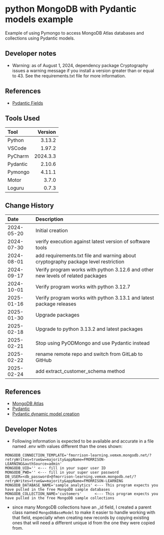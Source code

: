 # python MongoDB with Pydantic models example

Example of using Pymongo to access MongoDB Atlas databases and collections using Pydantic models.

## Developer notes
* Warning: as of August 1, 2024, dependency package Cryptography issues a warning message if you install a version greater than or equal to 43.
See the requirements.txt file for more information.

## References
* [Pydantic Fields](https://docs.pydantic.dev/2.10/usage/fields)

## Tools Used

| Tool     |  Version |
|:---------|---------:|
| Python   |   3.13.2 |
| VSCode   |   1.97.2 |
| PyCharm  | 2024.3.3 |
| Pydantic |   2.10.6 |
| Pymongo  |   4.11.1 |
| Motor    |    3.7.0 |
| Loguru   |    0.7.3 |

## Change History

| Date       | Description                                                                        |
|:-----------|:-----------------------------------------------------------------------------------|
| 2024-05-20 | Initial creation                                                                   |
| 2024-07-30 | verify execution against latest version of software tools                          |
| 2024-08-01 | add requirements.txt file and warning about cryptography package level restriction |
| 2024-09-17 | Verify program works with python 3.12.6 and other new levels of related packages   |
| 2024-10-01 | Verify program works with python 3.12.7                                            |
| 2025-01-16 | Verify program works with python 3.13.1 and latest package releases                |
| 2025-01-30 | Upgrade packages                                                                   |
| 2025-02-18 | Upgrade to python 3.13.2 and latest packages                                       |
| 2025-02-21 | Stop using PyODMongo and use Pydantic instead                                      | 
| 2025-02-22 | rename remote repo and switch from GitLab to GitHub                                |
| 2025-02-24 | add extract_customer_schema method                                                 |

## References
* [MongoDB Atlas](https://www.mongodb.com/atlas)
* [Pydantic](https://docs.pydantic.dev/2.10/)
* [Pydantic dynamic model creation](https://docs.pydantic.dev/2.10/concepts/models/#dynamic-model-creation) 

## Developer Notes
* Following information is expected to be available and accurate in a file named .env with values different than the ones shown:
```text
MONGODB_CONNECTION_TEMPLATE='fmorrison-learning.vemxm.mongodb.net/?retryWrites=true&w=majority&appName=FMORRISON-LEARNING&authSource=admin'
MONGODB_UID='' <--- fill in your super user ID
MONGODB_PWD='' <--- fill in your super user password
DB_USER=<db_password>@fmorrison-learning.vemxm.mongodb.net/?retryWrites=true&w=majority&appName=FMORRISON-LEARNING
MONGODB_DATABASE_NAME='sample_analytics' <--- This program expects you have pulled in the free MongoDB sample databases
MONGODB_COLLECTION_NAME='customers'      <--- This program expects you have pulled in the free MongoDB sample collections
```
* since many MongoDB collections have an _id field, I created a parent class named `MongoDbBaseModel` to make it easier to handle working with that field,
especially when creating new records by copying existing ones that will need a different unique id from the one they were copied from.